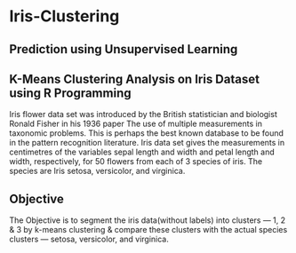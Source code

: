 # Iris-Clustering

## Prediction using Unsupervised Learning

## K-Means Clustering Analysis on Iris Dataset using R Programming

Iris flower data set was introduced by the British statistician and biologist Ronald Fisher in his 1936 paper The use of multiple measurements in taxonomic problems. This is perhaps the best known database to be found in the pattern recognition literature. Iris data set gives the measurements in centimetres of the variables sepal length and width and petal length and width, respectively, for 50 flowers from each of 3 species of iris. The species are Iris setosa, versicolor, and virginica.

## Objective

The Objective is to segment the iris data(without labels) into clusters — 1, 2 & 3 by k-means clustering & compare these clusters with the actual species clusters — setosa, versicolor, and virginica.
